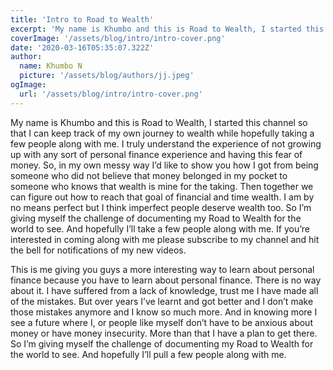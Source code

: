 ```yaml
---
title: 'Intro to Road to Wealth'
excerpt: 'My name is Khumbo and this is Road to Wealth, I started this channel so that I can keep track of my own journey to wealth while hopefully taking a few people along with me.'
coverImage: '/assets/blog/intro/intro-cover.png'
date: '2020-03-16T05:35:07.322Z'
author:
  name: Khumbo N
  picture: '/assets/blog/authors/jj.jpeg'
ogImage:
  url: '/assets/blog/intro/intro-cover.png'
---
```


My name is Khumbo and this is Road to Wealth, I started this channel so that I can keep track of my own journey to wealth while hopefully taking a few people along with me. I truly understand the experience of not growing up with any sort of personal finance experience and having this fear of money. So, in my own messy way I’d like to show you how I got from being someone who did not believe that money belonged in my pocket to someone who knows that wealth is mine for the taking. Then together we can figure out how to reach that goal of financial and time wealth. I am by no means perfect but I think imperfect people deserve wealth too. So I’m giving myself the challenge of documenting my Road to Wealth for the world to see. And hopefully I’ll take a few people along with me. If you’re interested in coming along with me please subscribe to my channel and hit the bell for notifications of my new videos.

This is me giving you guys a more interesting way to learn about personal finance because you have to learn about personal finance. There is no way about it. I have suffered from a lack of knowledge, trust me I have made all of the mistakes. But over years I’ve learnt and got better and I don’t make those mistakes anymore and I know so much more. And in knowing more I see a future where I, or people like myself don’t have to be anxious about money or have money insecurity. More than that I have a plan to get there. So I’m giving myself the challenge of documenting my Road to Wealth for the world to see. And hopefully I’ll pull a few people along with me.
